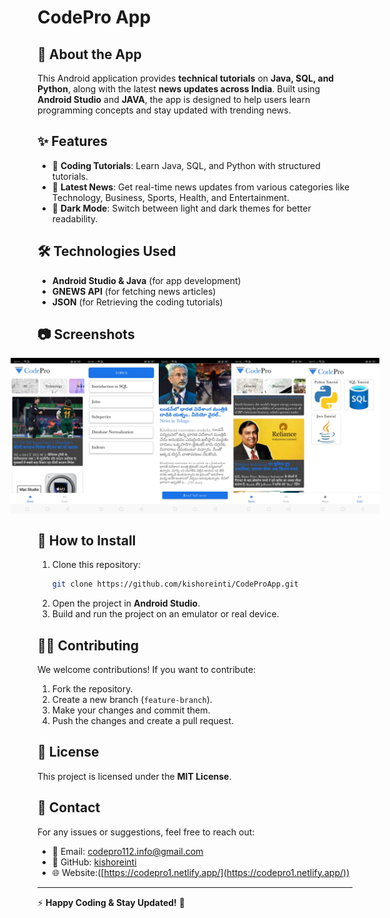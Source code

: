 # CodePro App

## 📱 About the App
This Android application provides **technical tutorials** on **Java, SQL, and Python**, along with the latest **news updates across India**. Built using **Android Studio** and **JAVA**, the app is designed to help users learn programming concepts and stay updated with trending news.

## ✨ Features
- 📖 **Coding Tutorials**: Learn Java, SQL, and Python with structured tutorials.
- 📰 **Latest News**: Get real-time news updates from various categories like Technology, Business, Sports, Health, and Entertainment.
- 🌙 **Dark Mode**: Switch between light and dark themes for better readability.

## 🛠️ Technologies Used
- **Android Studio & Java** (for app development)
- **GNEWS API** (for fetching news articles)
- **JSON** (for Retrieving the coding tutorials)

## 📷 Screenshots
<div style="display: flex; justify-content: center;">
<img src="IMG-20250306-WA0003.jpg" width="120" height="250">

<img src="IMG-20250306-WA0004.jpg" width="120" height="250">

<img src="IMG-20250306-WA0005.jpg" width="120" height="250">

<img src="IMG-20250306-WA0006.jpg" width="120" height="250">

<img src="IMG-20250306-WA0007.jpg" width="120" height="250">
</div>

## 🚀 How to Install
1. Clone this repository:
   ```bash
   git clone https://github.com/kishoreinti/CodeProApp.git
   ```
2. Open the project in **Android Studio**.
3. Build and run the project on an emulator or real device.

## 👨‍💻 Contributing
We welcome contributions! If you want to contribute:
1. Fork the repository.
2. Create a new branch (`feature-branch`).
3. Make your changes and commit them.
4. Push the changes and create a pull request.

## 📜 License
This project is licensed under the **MIT License**.

## 📩 Contact
For any issues or suggestions, feel free to reach out:
- 📧 Email: [codepro112.info@gmail.com](mailto:codepro112.info@gmail.com)
- 🔗 GitHub: [kishoreinti](https://github.com/kishoreinti)
- 🌐 Website:([https://codepro1.netlify.app/](https://codepro1.netlify.app/))

---
⚡ **Happy Coding & Stay Updated!** 🚀

